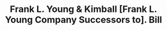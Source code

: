 ---
doi: 10.7916/D89K5P9W
date_other: '1916'
date_other_textual: '1916'
form: printed ephemera
genre:
- Invoices
name:
- Frank L. Young & Kimball [Frank L. Young Company Successors to]
object_in_context_url: https://biggert.cul.columbia.edu/items/view/ave_biggert_00382
subject_hierarchical_geographic:
- Boston, Massachusetts, United States
subject_name:
- Frank L. Young & Kimball [Frank L. Young Company Successors to]
title: Frank L. Young & Kimball [Frank L. Young Company Successors to]. Bill
sort_title: Frank L. Young & Kimball [Frank L. Young Company Successors to]. Bill
call_number: ave_biggert_00382
coordinates:
- 42.35805555555556,-71.06361111111111
pid: ave_biggert_00382
identifiers: ave_biggert_00382
thumbnail: https://derivativo-2.library.columbia.edu/iiif/2/ldpd:344100/full/!256,256/0/native.jpg
permalink: /biggert/ave_biggert_00382/
layout: iiif-image-page
---